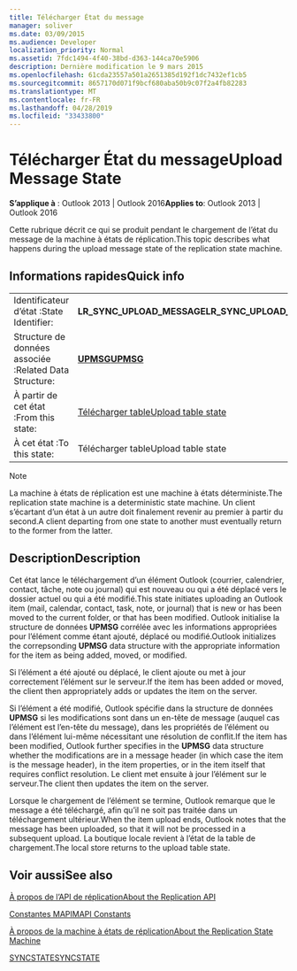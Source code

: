```yaml
---
title: Télécharger État du message
manager: soliver
ms.date: 03/09/2015
ms.audience: Developer
localization_priority: Normal
ms.assetid: 7fdc1494-4f40-38bd-d363-144ca70e5906
description: Dernière modification le 9 mars 2015
ms.openlocfilehash: 61cda23557a501a2651385d192f1dc7432ef1cb5
ms.sourcegitcommit: 8657170d071f9bcf680aba50b9c07f2a4fb82283
ms.translationtype: MT
ms.contentlocale: fr-FR
ms.lasthandoff: 04/28/2019
ms.locfileid: "33433800"
---
```

# <a name="upload-message-state"></a><span data-ttu-id="03168-103">Télécharger État du message</span><span class="sxs-lookup"><span data-stu-id="03168-103">Upload Message State</span></span>

  
  
<span data-ttu-id="03168-104">**S’applique à** : Outlook 2013 | Outlook 2016</span><span class="sxs-lookup"><span data-stu-id="03168-104">**Applies to**: Outlook 2013 | Outlook 2016</span></span> 
  
 <span data-ttu-id="03168-105">Cette rubrique décrit ce qui se produit pendant le chargement de l’état du message de la machine à états de réplication.</span><span class="sxs-lookup"><span data-stu-id="03168-105">This topic describes what happens during the upload message state of the replication state machine.</span></span> 
  
## <a name="quick-info"></a><span data-ttu-id="03168-106">Informations rapides</span><span class="sxs-lookup"><span data-stu-id="03168-106">Quick info</span></span>

|||
|:-----|:-----|
|<span data-ttu-id="03168-107">Identificateur d’état :</span><span class="sxs-lookup"><span data-stu-id="03168-107">State Identifier:</span></span>  <br/> |<span data-ttu-id="03168-108">**LR_SYNC_UPLOAD_MESSAGE**</span><span class="sxs-lookup"><span data-stu-id="03168-108">**LR_SYNC_UPLOAD_MESSAGE**</span></span> <br/> |
|<span data-ttu-id="03168-109">Structure de données associée :</span><span class="sxs-lookup"><span data-stu-id="03168-109">Related Data Structure:</span></span>  <br/> |<span data-ttu-id="03168-110">**[UPMSG](upmsg.md)**</span><span class="sxs-lookup"><span data-stu-id="03168-110">**[UPMSG](upmsg.md)**</span></span> <br/> |
|<span data-ttu-id="03168-111">À partir de cet état :</span><span class="sxs-lookup"><span data-stu-id="03168-111">From this state:</span></span>  <br/> |[<span data-ttu-id="03168-112">Télécharger table</span><span class="sxs-lookup"><span data-stu-id="03168-112">Upload table state</span></span>](upload-table-state.md) <br/> |
|<span data-ttu-id="03168-113">À cet état :</span><span class="sxs-lookup"><span data-stu-id="03168-113">To this state:</span></span>  <br/> |<span data-ttu-id="03168-114">Télécharger table</span><span class="sxs-lookup"><span data-stu-id="03168-114">Upload table state</span></span>  <br/> |
   
> [!NOTE]
> <span data-ttu-id="03168-115">La machine à états de réplication est une machine à états déterministe.</span><span class="sxs-lookup"><span data-stu-id="03168-115">The replication state machine is a deterministic state machine.</span></span> <span data-ttu-id="03168-116">Un client s’écartant d’un état à un autre doit finalement revenir au premier à partir du second.</span><span class="sxs-lookup"><span data-stu-id="03168-116">A client departing from one state to another must eventually return to the former from the latter.</span></span> 
  
## <a name="description"></a><span data-ttu-id="03168-117">Description</span><span class="sxs-lookup"><span data-stu-id="03168-117">Description</span></span>

<span data-ttu-id="03168-118">Cet état lance le téléchargement d’un élément Outlook (courrier, calendrier, contact, tâche, note ou journal) qui est nouveau ou qui a été déplacé vers le dossier actuel ou qui a été modifié.</span><span class="sxs-lookup"><span data-stu-id="03168-118">This state initiates uploading an Outlook item (mail, calendar, contact, task, note, or journal) that is new or has been moved to the current folder, or that has been modified.</span></span> <span data-ttu-id="03168-119">Outlook initialise la structure de données **UPMSG** corrélée avec les informations appropriées pour l’élément comme étant ajouté, déplacé ou modifié.</span><span class="sxs-lookup"><span data-stu-id="03168-119">Outlook initializes the correpsonding **UPMSG** data structure with the appropriate information for the item as being added, moved, or modified.</span></span> 
  
<span data-ttu-id="03168-120">Si l’élément a été ajouté ou déplacé, le client ajoute ou met à jour correctement l’élément sur le serveur.</span><span class="sxs-lookup"><span data-stu-id="03168-120">If the item has been added or moved, the client then appropriately adds or updates the item on the server.</span></span> 
  
<span data-ttu-id="03168-121">Si l’élément a été modifié, Outlook spécifie dans la structure de données **UPMSG** si les modifications sont dans un en-tête de message (auquel cas l’élément est l’en-tête du message), dans les propriétés de l’élément ou dans l’élément lui-même nécessitant une résolution de conflit.</span><span class="sxs-lookup"><span data-stu-id="03168-121">If the item has been modified, Outlook further specifies in the **UPMSG** data structure whether the modifications are in a message header (in which case the item is the message header), in the item properties, or in the item itself that requires conflict resolution.</span></span> <span data-ttu-id="03168-122">Le client met ensuite à jour l’élément sur le serveur.</span><span class="sxs-lookup"><span data-stu-id="03168-122">The client then updates the item on the server.</span></span> 
  
<span data-ttu-id="03168-123">Lorsque le chargement de l’élément se termine, Outlook remarque que le message a été téléchargé, afin qu’il ne soit pas traitée dans un téléchargement ultérieur.</span><span class="sxs-lookup"><span data-stu-id="03168-123">When the item upload ends, Outlook notes that the message has been uploaded, so that it will not be processed in a subsequent upload.</span></span> <span data-ttu-id="03168-124">La boutique locale revient à l’état de la table de chargement.</span><span class="sxs-lookup"><span data-stu-id="03168-124">The local store returns to the upload table state.</span></span>
  
## <a name="see-also"></a><span data-ttu-id="03168-125">Voir aussi</span><span class="sxs-lookup"><span data-stu-id="03168-125">See also</span></span>



[<span data-ttu-id="03168-126">À propos de l’API de réplication</span><span class="sxs-lookup"><span data-stu-id="03168-126">About the Replication API</span></span>](about-the-replication-api.md)
  
[<span data-ttu-id="03168-127">Constantes MAPI</span><span class="sxs-lookup"><span data-stu-id="03168-127">MAPI Constants</span></span>](mapi-constants.md)
  
[<span data-ttu-id="03168-128">À propos de la machine à états de réplication</span><span class="sxs-lookup"><span data-stu-id="03168-128">About the Replication State Machine</span></span>](about-the-replication-state-machine.md)
  
[<span data-ttu-id="03168-129">SYNCSTATE</span><span class="sxs-lookup"><span data-stu-id="03168-129">SYNCSTATE</span></span>](syncstate.md)

